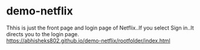 # demo-netflix
Thhis is just the front page and login page of Netflix..If you select Sign in..It directs you to the login page.<br>
https://abhisheks802.github.io/demo-netflix/rootfolder/index.html
